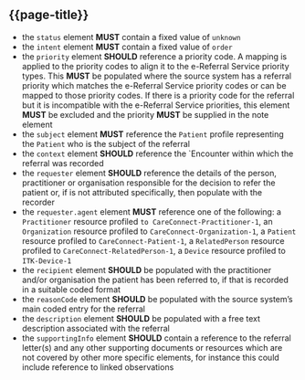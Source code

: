 ## {{page-title}}

- the `status` element **MUST** contain a fixed value of `unknown`
- the `intent` element **MUST** contain a fixed value of `order`
- the `priority` element **SHOULD** reference a priority code. A mapping is applied to the priority codes to align it to the e-Referral Service priority types. This **MUST** be populated where the source system has a referral priority which matches the e-Referral Service priority codes or can be mapped to those priority codes. If there is a priority code for the referral but it is incompatible with the e-Referral Service priorities, this element **MUST** be excluded and the priority **MUST** be supplied in the note element
- the `subject` element **MUST** reference the `Patient` profile representing the `Patient` who is the subject of the referral
- the `context` element **SHOULD** reference the `Encounter within which the referral was recorded
- the `requester` element **SHOULD** reference the details of the person, practitioner or organisation responsible for the decision to refer the patient or, if is not attributed specifically, then populate with the recorder
- the `requester.agent` element **MUST** reference one of the following: a `Practitioner` resource profiled `to CareConnect-Practitioner-1`, an `Organization` resource profiled to `CareConnect-Organization-1`, a `Patient` resource profiled to `CareConnect-Patient-1`, a `RelatedPerson` resource profiled to `CareConnect-RelatedPerson-1`, a `Device` resource profiled to `ITK-Device-1`
- the `recipient` element **SHOULD** be populated with the practitioner and/or organisation the patient has been referred to, if that is recorded in a suitable coded format
- the `reasonCode` element **SHOULD** be populated with the source system’s main coded entry for the referral
- the `description` element **SHOULD** be populated with a free text description associated with the referral
- the `supportingInfo` element **SHOULD** contain a reference to the referral letter(s) and any other supporting documents or resources which are not covered by other more specific elements, for instance this could include reference to linked observations